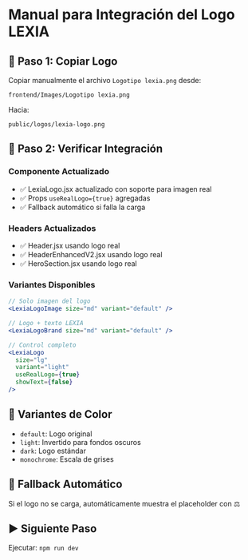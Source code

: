 # Manual para Integración del Logo LEXIA

## 📁 Paso 1: Copiar Logo
Copiar manualmente el archivo `Logotipo lexia.png` desde:
```
frontend/Images/Logotipo lexia.png
```

Hacia:
```
public/logos/lexia-logo.png
```

## 🔧 Paso 2: Verificar Integración

### Componente Actualizado
- ✅ LexiaLogo.jsx actualizado con soporte para imagen real
- ✅ Props `useRealLogo={true}` agregadas
- ✅ Fallback automático si falla la carga

### Headers Actualizados
- ✅ Header.jsx usando logo real
- ✅ HeaderEnhancedV2.jsx usando logo real  
- ✅ HeroSection.jsx usando logo real

### Variantes Disponibles
```jsx
// Solo imagen del logo
<LexiaLogoImage size="md" variant="default" />

// Logo + texto LEXIA
<LexiaLogoBrand size="md" variant="default" />

// Control completo
<LexiaLogo 
  size="lg"
  variant="light" 
  useRealLogo={true}
  showText={false}
/>
```

## 🎨 Variantes de Color
- `default`: Logo original
- `light`: Invertido para fondos oscuros
- `dark`: Logo estándar
- `monochrome`: Escala de grises

## 🔄 Fallback Automático
Si el logo no se carga, automáticamente muestra el placeholder con ⚖️

## ▶️ Siguiente Paso
Ejecutar: `npm run dev`
